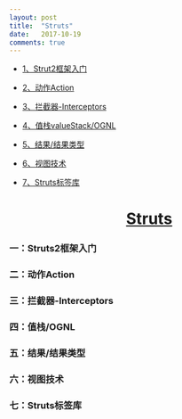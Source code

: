 ```yaml
---
layout: post
title:  "Struts"
date:   2017-10-19
comments: true
---
```


* [1、Strut2框架入门](#struts2)
* [2、动作Action](#action)

* [3、拦截器-Interceptors](#interceptors)
* [4、值栈valueStack/OGNL](#valueStack)
* [5、结果/结果类型](#result)
* [6、视图技术](#view)
* [7、Struts标签库](#strutsTag)


[<h1 style="color:blue;text-align:center">Struts</h1> ](http://struts.apache.org/)

<h3 id="struts2">一：Struts2框架入门</h3>
<h3 id="action">二：动作Action</h3>
<h3 id="interceptors">三：拦截器-Interceptors</h3>
<h3 id="valueStack">四：值栈/OGNL</h3>
<h3 id="result">五：结果/结果类型</h3>
<h3 id="view">六：视图技术</h3>
<h3 id="strutsTag">七：Struts标签库</h3>
